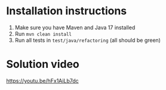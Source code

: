 # Installation instructions
1. Make sure you have Maven and Java 17 installed
2. Run ```mvn clean install```
3. Run all tests in ```test/java/refactoring``` (all should be green)

# Solution video
https://youtu.be/hFx1AiLb7dc